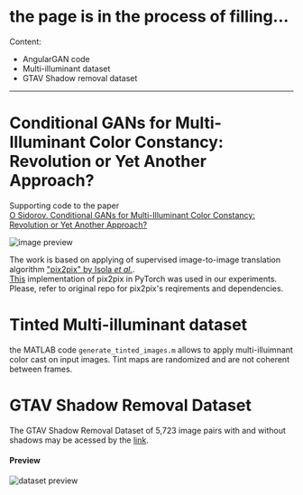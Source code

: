 # the page is in the process of filling...

Content:

- AngularGAN code
- Multi-illuminant dataset
- GTAV Shadow removal dataset

---
# Conditional GANs for Multi-Illuminant Color Constancy: Revolution or Yet Another Approach?
Supporting code to the paper <br>
[O Sidorov. Conditional GANs for Multi-Illuminant Color Constancy: Revolution or Yet Another Approach?](https://arxiv.org/abs/1811.06604)
<br>

![image preview](https://github.com/acecreamu/angularGAN/blob/master/image.jpg)

The work is based on applying of supervised image-to-image translation algorithm ["pix2pix" by Isola *et al.*](https://arxiv.org/abs/1611.07004). <br>
[This](https://github.com/junyanz/pytorch-CycleGAN-and-pix2pix) implementation of pix2pix in PyTorch was used in our experiments. Please, refer to original repo for pix2pix's reqirements and dependencies.


# Tinted Multi-illuminant dataset

the MATLAB code `generate_tinted_images.m` allows to apply multi-illuimnant color cast on input images. Tint maps are randomized and are not coherent between frames.

# GTAV Shadow Removal Dataset 
The GTAV Shadow Removal Dataset of 5,723 image pairs with and without shadows may be acessed by the [link](https://drive.google.com/open?id=1jEmUIjbTgsU99_2ZEQjfV7g3GnK1L8II).<br>

#### Preview

![dataset preview](https://github.com/acecreamu/angularGAN/blob/master/preview.jpg)
